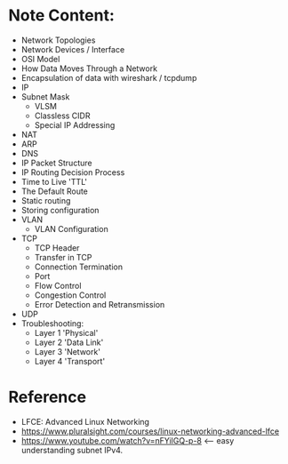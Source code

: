 # Note Content:
  - Network Topologies
  - Network Devices / Interface
  - OSI Model
  - How Data Moves Through a Network
  - Encapsulation of data with wireshark / tcpdump
  - IP
  - Subnet Mask
    - VLSM
    - Classless CIDR
    - Special IP Addressing
  - NAT
  - ARP
  - DNS
  - IP Packet Structure
  - IP Routing Decision Process
  - Time to Live 'TTL'
  - The Default Route
  - Static routing
  - Storing configuration
  - VLAN
    - VLAN Configuration
  - TCP
    - TCP Header
    - Transfer in TCP
    - Connection Termination
    - Port
    - Flow Control
    - Congestion Control
    - Error Detection and Retransmission
  - UDP
  - Troubleshooting:
    - Layer 1 'Physical'
    - Layer 2 'Data Link'
    - Layer 3 'Network'
    - Layer 4 'Transport'
        
# Reference
 - LFCE: Advanced Linux Networking
  - https://www.pluralsight.com/courses/linux-networking-advanced-lfce
 - https://www.youtube.com/watch?v=nFYilGQ-p-8 <-- easy understanding subnet IPv4.
